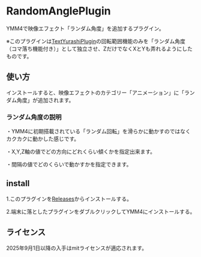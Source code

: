 # RandomAnglePlugin
YMM4で映像エフェクト「ランダム角度」を追加するプラグイン。

※このプラグインは[TextYurashiPlugin](https://github.com/dmmo-com-jp/TextYurashiPlugin)の回転範囲機能のみを「ランダム角度（コマ落ち機能付き）」として独立させ、ZだけでなくXとYも弄れるようにしたものです。

## 使い方
インストールすると、映像エフェクトのカテゴリー「アニメーション」に「ランダム角度」が追加されます。
### ランダム角度の説明
・YMM4に初期搭載されている「ランダム回転」を滑らかに動かすのではなくカクカクに動かした感じです。

・X,Y,Z軸の値でどの方向にどれくらい傾くかを指定出来ます。

・間隔の値でどのくらいで動かすかを指定できます。
## install
1.このプラグインを[Releases](https://github.com/dmmo-com-jp/RandomAnglePlugin/releases)からインストールする。

2.端末に落としたプラグインをダブルクリックしてYMM4にインストールする。

## ライセンス
2025年9月1日以降の入手はmitライセンスが適応されます。

